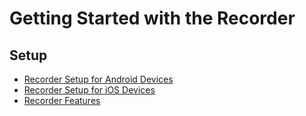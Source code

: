 # Getting Started with the Recorder

## Setup

* [Recorder Setup for Android Devices](android)
* [Recorder Setup for iOS Devices](ios)
* [Recorder Features](features)
